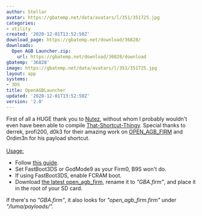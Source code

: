 ```yaml
---
author: Stellar
avatar: https://gbatemp.net/data/avatars/l/351/351725.jpg
categories:
- utility
created: '2020-12-01T13:52:50Z'
download_page: https://gbatemp.net/download/36828/
downloads:
  Open AGB Launcher.zip:
    url: https://gbatemp.net/download/36828/download
gbatemp: '36828'
image: https://gbatemp.net/data/avatars/l/351/351725.jpg
layout: app
systems:
- 3DS
title: OpenAGBLauncher
updated: '2020-12-01T13:52:50Z'
version: '2.0'
---
```

First of all a HUGE thank you to <a class="link link--internal" href="https://gbatemp.net/members/nutez.439371/">Nutez</a>, without whom I probably wouldn't even have been able to compile <a class="link link--external" href="https://github.com/Ordim3n/That-Shortcut-Thingy" rel="nofollow ugc noopener" target="_blank">That-Shortcut-Thingy</a>. Special thanks to derrek, profi200, d0k3 for their amazing work on <a class="link link--external" href="https://github.com/profi200/open_agb_firm" rel="nofollow ugc noopener" target="_blank">OPEN_AGB_FIRM</a> and Ordim3n for his payload shortcut.<br/>
<br/>
<u>Usage:</u><br/>
<ul>
<li data-xf-list-type="ul">Follow <a class="link link--internal" href="https://gbatemp.net/threads/open_agb_firm-discussion-thread.570844/#post-9149895">this guide</a>.<br/>
</li>
<li data-xf-list-type="ul">Set FastBoot3DS or GodMode9 as your Firm0, B9S won't do.</li>
<li data-xf-list-type="ul">If using FastBoot3DS, enable FCRAM boot.</li>
<li data-xf-list-type="ul">Download <a class="link link--external" href="https://github.com/profi200/open_agb_firm/releases/latest" rel="nofollow ugc noopener" target="_blank">the latest open_agb_firm</a>, rename it to <i>"GBA.firm"</i>, and place it in the root of your SD card.</li>
</ul>If there's no <i>"GBA.firm"</i>, it also looks for <i>"open_agb_firm.firm"</i> under <i>"/luma/payloads/".</i>